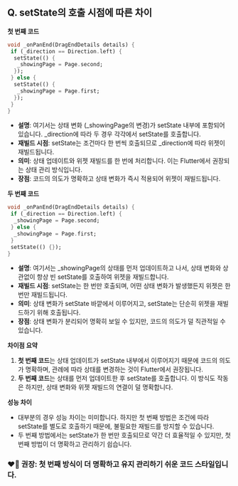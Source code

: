 ## Q. setState의 호출 시점에 따른 차이

**첫 번째 코드**

```dart
void _onPanEnd(DragEndDetails details) {
 if (_direction == Direction.left) {
  setState(() {
   _showingPage = Page.second;
  });
 } else {
  setState(() {
   _showingPage = Page.first;
  });
 }
}
```

- **설명**: 여기서는 상태 변화 (_showingPage의 변경)가 setState 내부에 포함되어 있습니다. _direction에 따라 두 경우 각각에서 setState를 호출합니다.
- **재빌드 시점**: setState는 조건마다 한 번씩 호출되므로 _direction에 따라 위젯이 재빌드됩니다.
- **의미**: 상태 업데이트와 위젯 재빌드를 한 번에 처리합니다. 이는 Flutter에서 권장되는 상태 관리 방식입니다.
- **장점**: 코드의 의도가 명확하고 상태 변화가 즉시 적용되어 위젯이 재빌드됩니다.

**두 번째 코드**

```dart
void _onPanEnd(DragEndDetails details) {
 if (_direction == Direction.left) {
  _showingPage = Page.second;
 } else {
  _showingPage = Page.first;
 }
 setState(() {});
}
```

- **설명**: 여기서는 _showingPage의 상태를 먼저 업데이트하고 나서, 상태 변화와 상관없이 항상 빈 setState를 호출하여 위젯을 재빌드합니다.
- **재빌드 시점**: setState는 한 번만 호출되며, 어떤 상태 변화가 발생했든지 위젯은 한 번만 재빌드됩니다.
- **의미**: 상태 변화가 setState 바깥에서 이루어지고, setState는 단순히 위젯을 재빌드하기 위해 호출됩니다.
- **장점**: 상태 변화가 분리되어 명확히 보일 수 있지만, 코드의 의도가 덜 직관적일 수 있습니다.

**차이점 요약**

1. **첫 번째 코드**는 상태 업데이트가 setState 내부에서 이루어지기 때문에 코드의 의도가 명확하며, 관례에 따라 상태를 변경하는 것이 Flutter에서 권장됩니다.
2. **두 번째 코드**는 상태를 먼저 업데이트한 후 setState를 호출합니다. 이 방식도 작동은 하지만, 상태 변화와 위젯 재빌드의 연결이 덜 명확합니다.

**성능 차이**

- 대부분의 경우 성능 차이는 미미합니다. 하지만 첫 번째 방법은 조건에 따라 setState를 별도로 호출하기 때문에, 불필요한 재빌드를 방지할 수 있습니다.
- 두 번째 방법에서는 setState가 한 번만 호출되므로 약간 더 효율적일 수 있지만, 첫 번째 방법이 더 명확하고 관리하기 쉽습니다.



### ❤️‍🔥 권장: 첫 번째 방식이 더 명확하고 유지 관리하기 쉬운 코드 스타일입니다.